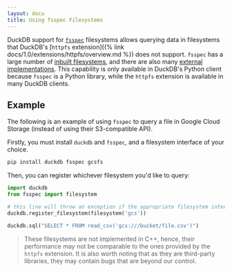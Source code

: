 ```yaml
---
layout: docu
title: Using fsspec Filesystems
---
```


DuckDB support for [`fsspec`](https://filesystem-spec.readthedocs.io) filesystems allows querying data in filesystems that DuckDB's [`httpfs` extension]({% link docs/1.0/extensions/httpfs/overview.md %}) does not support. `fsspec` has a large number of [inbuilt filesystems](https://filesystem-spec.readthedocs.io/en/latest/api.html#built-in-implementations), and there are also many [external implementations](https://filesystem-spec.readthedocs.io/en/latest/api.html#other-known-implementations). This capability is only available in DuckDB's Python client because `fsspec` is a Python library, while the `httpfs` extension is available in many DuckDB clients.

## Example

The following is an example of using `fsspec` to query a file in Google Cloud Storage (instead of using their S3-compatible API).

Firstly, you must install `duckdb` and `fsspec`, and a filesystem interface of your choice.

```bash
pip install duckdb fsspec gcsfs
```

Then, you can register whichever filesystem you'd like to query:

```python
import duckdb
from fsspec import filesystem

# this line will throw an exception if the appropriate filesystem interface is not installed
duckdb.register_filesystem(filesystem('gcs'))

duckdb.sql("SELECT * FROM read_csv('gcs:///bucket/file.csv')")
```

> These filesystems are not implemented in C++, hence, their performance may not be comparable to the ones provided by the `httpfs` extension.
> It is also worth noting that as they are third-party libraries, they may contain bugs that are beyond our control.